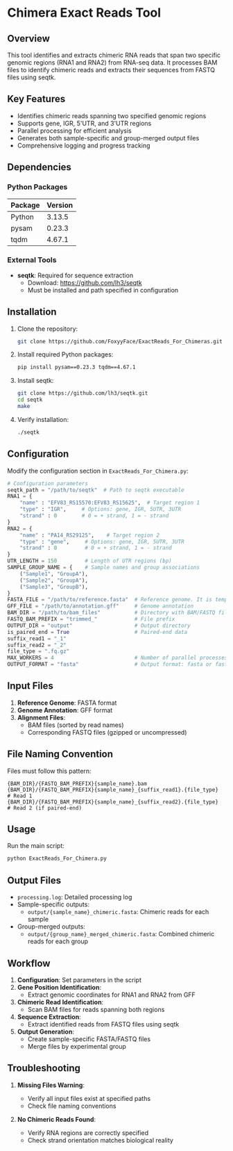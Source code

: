 # Chimera Exact Reads Tool

## Overview
This tool identifies and extracts chimeric RNA reads that span two specific genomic regions (RNA1 and RNA2) from RNA-seq data. It processes BAM files to identify chimeric reads and extracts their sequences from FASTQ files using seqtk.

## Key Features
- Identifies chimeric reads spanning two specified genomic regions
- Supports gene, IGR, 5'UTR, and 3'UTR regions
- Parallel processing for efficient analysis
- Generates both sample-specific and group-merged output files
- Comprehensive logging and progress tracking

## Dependencies
### Python Packages
| Package | Version |
|---------|---------|
| Python  | 3.13.5  |
| pysam   | 0.23.3  |
| tqdm    | 4.67.1  |

### External Tools
- **seqtk**: Required for sequence extraction
  - Download: https://github.com/lh3/seqtk
  - Must be installed and path specified in configuration

## Installation
1. Clone the repository:
   ```bash
   git clone https://github.com/FoxyyFace/ExactReads_For_Chimeras.git
   ```

2. Install required Python packages:
   ```bash
   pip install pysam==0.23.3 tqdm==4.67.1
   ```

3. Install seqtk:
   ```bash
   git clone https://github.com/lh3/seqtk.git
   cd seqtk
   make
   ```

4. Verify installation:
   ```bash
   ./seqtk
   ```

## Configuration
Modify the configuration section in `ExactReads_For_Chimera.py`:

```python
# Configuration parameters
seqtk_path = "/path/to/seqtk"  # Path to seqtk executable
RNA1 = {
    "name" : "EFV83_RS15570:EFV83_RS15625",  # Target region 1
    "type" : "IGR",     # Options: gene, IGR, 5UTR, 3UTR
    "strand" : 0        # 0 = + strand, 1 = - strand
}
RNA2 = {
    "name" : "PA14_RS29125",    # Target region 2
    "type" : "gene",     # Options: gene, IGR, 5UTR, 3UTR
    "strand" : 0         # 0 = + strand, 1 = - strand
}
UTR_LENGTH = 150         # Length of UTR regions (bp)
SAMPLE_GROUP_NAME = {    # Sample names and group associations
    ("Sample1", "GroupA"),
    ("Sample2", "GroupA"),
    ("Sample3", "GroupB"),
}
FASTA_FILE = "/path/to/reference.fasta"  # Reference genome. It is temporarily useless, so you can leave it out
GFF_FILE = "/path/to/annotation.gff"     # Genome annotation
BAM_DIR = "/path/to/bam_files"           # Directory with BAM/FASTQ files
FASTQ_BAM_PREFIX = "trimmed_"            # File prefix
OUTPUT_DIR = "output"                    # Output directory
is_paired_end = True                     # Paired-end data
suffix_read1 = "_1"
suffix_read2 = "_2"
file_type = ".fq.gz"
MAX_WORKERS = 4                          # Number of parallel processes
OUTPUT_FORMAT = "fasta"                  # Output format: fasta or fastq
```

## Input Files
1. **Reference Genome**: FASTA format
2. **Genome Annotation**: GFF format
3. **Alignment Files**:
   - BAM files (sorted by read names)
   - Corresponding FASTQ files (gzipped or uncompressed)

## File Naming Convention
Files must follow this pattern:
```
{BAM_DIR}/{FASTQ_BAM_PREFIX}{sample_name}.bam
{BAM_DIR}/{FASTQ_BAM_PREFIX}{sample_name}_{suffix_read1}.{file_type}  # Read 1
{BAM_DIR}/{FASTQ_BAM_PREFIX}{sample_name}_{suffix_read2}.{file_type}  # Read 2 (if paired-end)
```

## Usage
Run the main script:
```bash
python ExactReads_For_Chimera.py
```

## Output Files
- `processing.log`: Detailed processing log
- Sample-specific outputs:
  - `output/{sample_name}_chimeric.fasta`: Chimeric reads for each sample
- Group-merged outputs:
  - `output/{group_name}_merged_chimeric.fasta`: Combined chimeric reads for each group

## Workflow
1. **Configuration**: Set parameters in the script
2. **Gene Position Identification**: 
   - Extract genomic coordinates for RNA1 and RNA2 from GFF
3. **Chimeric Read Identification**:
   - Scan BAM files for reads spanning both regions
4. **Sequence Extraction**:
   - Extract identified reads from FASTQ files using seqtk
5. **Output Generation**:
   - Create sample-specific FASTA/FASTQ files
   - Merge files by experimental group

## Troubleshooting
1. **Missing Files Warning**:
   - Verify all input files exist at specified paths
   - Check file naming conventions

2. **No Chimeric Reads Found**:
   - Verify RNA regions are correctly specified
   - Check strand orientation matches biological reality

